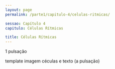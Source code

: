 ```yaml
---
layout: page
permalink: /parte1/capitulo-4/celulas-ritmicas/

sessao: Capítulo 4
capitulo: Células Rítmicas

title: Células Rítmicas
---
```


1 pulsação

template imagem céculas e texto (a pulsação)
